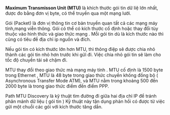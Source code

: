 **Maximum Transmisson Unit (MTU)** là khích thước gói tin dữ liệ lớn nhất, được đo bằng đơn vị byte, có thể truyền qua một mạng lưới.

Gói (Packet) là đơn vị thông tin cơ bản truyền quan tất cả các mạng máy tính,mạng viễn thông. Gói có thể có kích thước cố định hoặc thay đổi tùy thuộc vào hình thức và giao thức mạng . Mỗi gói tin dù là kích thước nào thì cũng có tiêu đề địa chỉ ip nguồn và đích.

Nếu gói tin có kích thước lớn hơn MTU, thì thông điệp sẽ được chia nhỏ thành các gói tin nhỏ hơn trước khi gửi đi. Việc chia nhỏ gói tin sẽ làm cho tốc độ chuyền tải sẽ chậm đi.

MTU thay đổi theo giao thức mà mạng máy tính . MTU cố định là 1500 byte trong Ethernet , MTU là 48 byte trong giao thức chuyền không đồng bộ ( Asynchronous Transfer Mode ATM), và MTU nằm trong khoảng 500 đến 2000 byte là trong giao thức điểm đến điểm PPP.

Path MTU Discovery là kỹ thuật tìm đường đi giữa hai địa chỉ IP để tránh phân mảnh dữ liệu ( gói tin ) Kỹ thuật này tận dụng phản hồi có được từ việc gửi một chuỗi các gói với kích thước tăng dần.
